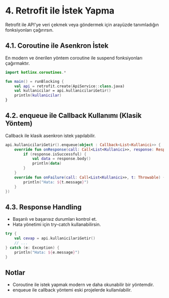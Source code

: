 # 4. Retrofit ile İstek Yapma

Retrofit ile API'ye veri çekmek veya göndermek için arayüzde tanımladığın fonksiyonları çağırırsın.

## 4.1. Coroutine ile Asenkron İstek
En modern ve önerilen yöntem coroutine ile suspend fonksiyonları çağırmaktır.

```kotlin
import kotlinx.coroutines.*

fun main() = runBlocking {
    val api = retrofit.create(ApiService::class.java)
    val kullanicilar = api.kullanicilariGetir()
    println(kullanicilar)
}
```

## 4.2. enqueue ile Callback Kullanımı (Klasik Yöntem)
Callback ile klasik asenkron istek yapılabilir.

```kotlin
api.kullanicilariGetir().enqueue(object : Callback<List<Kullanici>> {
    override fun onResponse(call: Call<List<Kullanici>>, response: Response<List<Kullanici>>) {
        if (response.isSuccessful) {
            val data = response.body()
            println(data)
        }
    }
    override fun onFailure(call: Call<List<Kullanici>>, t: Throwable) {
        println("Hata: ${t.message}")
    }
})
```

## 4.3. Response Handling
- Başarılı ve başarısız durumları kontrol et.
- Hata yönetimi için try-catch kullanabilirsin.

```kotlin
try {
    val cevap = api.kullanicilariGetir()
    // ...
} catch (e: Exception) {
    println("Hata: ${e.message}")
}
```

## Notlar
- Coroutine ile istek yapmak modern ve daha okunabilir bir yöntemdir.
- enqueue ile callback yöntemi eski projelerde kullanılabilir. 